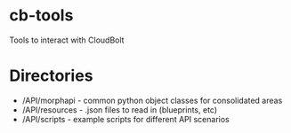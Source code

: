 # cb-tools
Tools to interact with CloudBolt

# Directories
- /API/morphapi - common python object classes for consolidated areas
- /API/resources - .json files to read in (blueprints, etc)
- /API/scripts - example scripts for different API scenarios
